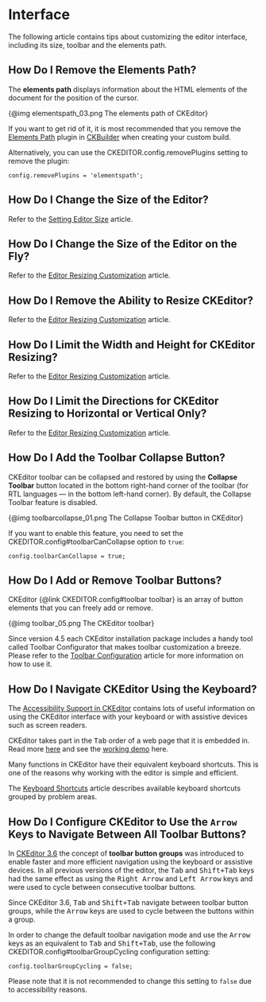 <!--
Copyright (c) 2003-2017, CKSource - Frederico Knabben. All rights reserved.
For licensing, see LICENSE.md.
-->

# Interface

The following article contains tips about customizing the editor interface, including its size, toolbar and the elements path.

## How Do I Remove the Elements Path?

The **elements path** displays information about the HTML elements of the document for the position of the cursor.

{@img elementspath_03.png The elements path of CKEditor}

If you want to get rid of it, it is most recommended that you remove the [Elements Path](http://ckeditor.com/addon/elementspath) plugin in [CKBuilder](http://ckeditor.com/builder) when creating your custom build.

Alternatively, you can use the CKEDITOR.config.removePlugins setting to remove the plugin:

	config.removePlugins = 'elementspath';


## How Do I Change the Size of the Editor?

Refer to the [Setting Editor Size](#!/guide/dev_size) article.

## How Do I Change the Size of the Editor on the Fly?

Refer to the [Editor Resizing Customization](#!/guide/dev_resize) article.

## How Do I Remove the Ability to Resize CKEditor?

Refer to the [Editor Resizing Customization](#!/guide/dev_resize) article.

## How Do I Limit the Width and Height for CKEditor Resizing?

Refer to the [Editor Resizing Customization](#!/guide/dev_resize) article.

## How Do I Limit the Directions for CKEditor Resizing to Horizontal or Vertical Only?

Refer to the [Editor Resizing Customization](#!/guide/dev_resize) article.

## How Do I Add the Toolbar Collapse Button?

CKEditor toolbar can be collapsed and restored by using the **Collapse Toolbar** button located in the bottom right-hand corner of the toolbar (for RTL languages — in the bottom left-hand corner). By default, the Collapse Toolbar feature is disabled.

{@img toolbarcollapse_01.png The Collapse Toolbar button in CKEditor}

If you want to enable this feature, you need to set the CKEDITOR.config#toolbarCanCollapse option to `true`:

	config.toolbarCanCollapse = true;

## How Do I Add or Remove Toolbar Buttons?

CKEditor {@link CKEDITOR.config#toolbar toolbar} is an array of button elements that you can freely add or remove.

{@img toolbar_05.png The CKEditor toolbar}

Since version 4.5 each CKEditor installation package includes a handy tool called Toolbar Configurator that makes toolbar customization a breeze. Please refer to the [Toolbar Configuration](#!/guide/dev_toolbar) article for more information on how to use it.

## How Do I Navigate CKEditor Using the Keyboard?

The [Accessibility Support in CKEditor](#!/guide/dev_a11y) contains lots of useful information on using the CKEditor interface with your keyboard or with assistive devices such as screen readers.

CKEditor takes part in the <kbd>Tab</kbd> order of a web page that it is embedded in. Read more [here](#!/guide/dev_tabindex) and see the [working demo](../samples/tabindex.html) here.

Many functions in CKEditor have their equivalent keyboard shortcuts. This is one of the reasons why working with the editor is simple and efficient.

The [Keyboard Shortcuts](#!/guide/dev_shortcuts) article describes available keyboard shortcuts grouped by problem areas.


## How Do I Configure CKEditor to Use the `Arrow` Keys to Navigate Between All Toolbar Buttons?

In [CKEditor 3.6](http://ckeditor.com/blog/CKEditor_3.6_released) the concept of **toolbar button groups** was introduced to enable faster and more efficient navigation using the keyboard or assistive devices. In all previous versions of the editor, the <kbd>Tab</kbd> and <kbd>Shift+Tab</kbd> keys had the same effect as using the <kbd>Right Arrow</kbd> and <kbd>Left Arrow</kbd> keys and were used to cycle between consecutive toolbar buttons.

Since CKEditor 3.6, <kbd>Tab</kbd> and <kbd>Shift+Tab</kbd> navigate between toolbar button groups, while the <kbd>Arrow</kbd> keys are used to cycle between the buttons within a group.

In order to change the default toolbar navigation mode and use the <kbd>Arrow</kbd> keys as an equivalent to <kbd>Tab</kbd> and <kbd>Shift+Tab</kbd>, use the following CKEDITOR.config#toolbarGroupCycling configuration setting:

	config.toolbarGroupCycling = false;

Please note that it is not recommended to change this setting to `false` due to accessibility reasons.
